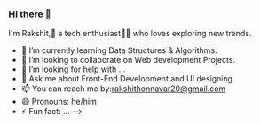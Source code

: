 ### Hi there 👋
I'm Rakshit,👋 a tech enthusiast👨‍💻 who loves exploring new trends. 

 <!--- 🔭 I’m currently working on ...-->
- 🌱 I’m currently learning Data Structures & Algorithms.
- 👯 I’m looking to collaborate on Web development Projects.
- 🤔 I’m looking for help with ...
- 💬 Ask me about Front-End Development and UI designing.
- 📫 You can reach me by:rakshithonnavar20@gmail.com
- 😄 Pronouns: he/him
- ⚡ Fun fact: ...
-->
